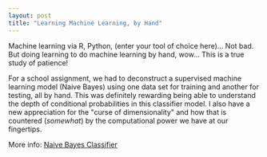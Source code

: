 ```yaml
---
layout: post
title: "Learning Machine Learning, by Hand"
---
```


Machine learning via R, Python, (enter your tool of choice here)... Not bad. But doing learning to do machine learning by hand, wow... This is a true study of patience!

For a school assignment, we had to deconstruct a supervised machine learning model (Naive Bayes) using one data set for training and another for testing, all by hand. This was definitely rewarding being able to understand the depth of conditional probabilities in this classifier model. I also have a new appreciation for the "curse of dimensionality" and how that is countered (_somewhat_) by the computational power we have at our fingertips.

More info: [Naive Bayes Classifier](https://brilliant.org/wiki/naive-bayes-classifier/)
